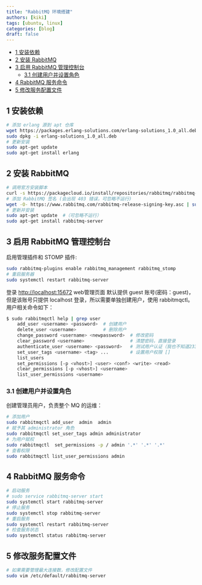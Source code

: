 ```yaml
---
title: "RabbitMQ 环境搭建"
authors: [kiki]
tags: [ubuntu, linux]
categories: [blog]
draft: false
---
```


- [1 安装依赖](#1-%e5%ae%89%e8%a3%85%e4%be%9d%e8%b5%96)
- [2 安装 RabbitMQ](#2-%e5%ae%89%e8%a3%85-rabbitmq)
- [3 启用 RabbitMQ 管理控制台](#3-%e5%90%af%e7%94%a8-rabbitmq-%e7%ae%a1%e7%90%86%e6%8e%a7%e5%88%b6%e5%8f%b0)
  - [3.1 创建用户并设置角色](#31-%e5%88%9b%e5%bb%ba%e7%94%a8%e6%88%b7%e5%b9%b6%e8%ae%be%e7%bd%ae%e8%a7%92%e8%89%b2)
- [4 RabbitMQ 服务命令](#4-rabbitmq-%e6%9c%8d%e5%8a%a1%e5%91%bd%e4%bb%a4)
- [5 修改服务配置文件](#5-%e4%bf%ae%e6%94%b9%e6%9c%8d%e5%8a%a1%e9%85%8d%e7%bd%ae%e6%96%87%e4%bb%b6)

## 1 安装依赖

```sh
# 添加 erlang 源到 apt 仓库
wget https://packages.erlang-solutions.com/erlang-solutions_1.0_all.deb
sudo dpkg -i erlang-solutions_1.0_all.deb
# 更新安装
sudo apt-get update
sudo apt-get install erlang
```

## 2 安装 RabbitMQ

```sh
# 调用官方安装脚本
curl -s https://packagecloud.io/install/repositories/rabbitmq/rabbitmq-server/script.deb.sh | sudo bash
# 添加 RabbitMQ 签名 (会出现 403 错误，可忽略不运行)
wget -O- https://www.rabbitmq.com/rabbitmq-release-signing-key.asc | sudo apt-key add -
# 更新并安装
sudo apt-get update  #（可忽略不运行）
sudo apt-get install rabbitmq-server
```

## 3 启用 RabbitMQ 管理控制台

启用管理插件和 STOMP 插件:

```sh
sudo rabbitmq-plugins enable rabbitmq_management rabbitmq_stomp
# 重启服务器
sudo systemctl restart rabbitmq-server
```

登录 <http://localhost:15672> web管理页面 默认提供 guest 账号(密码：guest)，但是该账号只提供 localhost 登录，所以需要单独创建用户，使用 rabbitmqctl。
用户相关命令如下：

```sh
$ sudo rabbitmqctl help | grep user
    add_user <username> <password>  # 创建用户
    delete_user <username>          # 删除用户
    change_password <username> <newpassword>  # 修改密码
    clear_password <username>                 # 清楚密码，直接登录
    authenticate_user <username> <password>   # 测试用户认证（我也不知道2333）
    set_user_tags <username> <tag> ...        # 设置用户权限 []
    list_users
    set_permissions [-p <vhost>] <user> <conf> <write> <read>
    clear_permissions [-p <vhost>] <username>
    list_user_permissions <username>
```

### 3.1 创建用户并设置角色

创建管理员用户，负责整个 MQ 的运维：

```sh
# 添加用户
sudo rabbitmqctl add_user  admin  admin
# 赋予其 administrator 角色
sudo rabbitmqctl set_user_tags admin administrator
# 为用户赋权
sudo rabbitmqctl  set_permissions -p / admin '.*' '.*' '.*'
# 查看权限
sudo rabbitmqctl list_user_permissions admin
```

## 4 RabbitMQ 服务命令

```sh
# 启动服务
# sudo service rabbitmq-server start
sudo systemctl start rabbitmq-server
# 停止服务
sudo systemctl stop rabbitmq-server
# 重启服务
sudo systemctl restart rabbitmq-server
# 检查服务状态
sudo systemctl status rabbitmq-server
```

## 5 修改服务配置文件

```sh
# 如果需要管理最大连接数，修改配置文件
sudo vim /etc/default/rabbitmq-server
```

